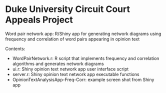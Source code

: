 # Duke University Circuit Court Appeals Project

Word pair network app: R/Shiny app for generating network diagrams using frequency and correlation of word pairs appearing in opinion text

Contents:
<ul>
  <li>WordPairNetwork.r: R script that implements frequency and correlation algorithms and generates network diagrams</li>
  <li>ui.r: Shiny opinion text network app user interface script</li>
  <li>server.r: Shiny opinion text network app executable functions</li>
  <li>OpinionTextAnalysisApp-Freq-Corr: example screen shot from Shiny app</li>
</ul>
